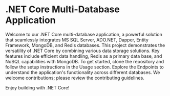 # .NET Core Multi-Database Application
Welcome to our .NET Core multi-database application, a powerful solution that seamlessly integrates MS SQL Server, ADO.NET, Dapper, Entity Framework, MongoDB, and Redis databases. This project demonstrates the versatility of .NET Core by combining various data storage solutions. Key features include efficient data handling, Redis as a primary data base, and NoSQL capabilities with MongoDB. To get started, clone the repository and follow the setup instructions in the Usage section. Explore the Endpoints to understand the application's functionality across different databases. We welcome contributions; please review the contributing guidelines. 

Enjoy building with .NET Core!
